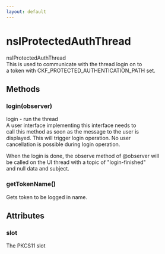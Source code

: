 ```yaml
---
layout: default
---
```


# nsIProtectedAuthThread #
  
nsIProtectedAuthThread  
 This is used to communicate with the thread login on to   
 a token with CKF_PROTECTED_AUTHENTICATION_PATH set.  
  

## Methods ##

### login(observer) ###
  
login - run the thread  
  A user interface implementing this interface needs to  
  call this method as soon as the message to the user is  
  displayed. This will trigger login operation. No user   
  cancellation is possible during login operation.  
  
  When the login is done, the observe method of @observer will  
  be called on the UI thread with a topic of "login-finished"  
  and null data and subject.  
  

### getTokenName() ###
  
Gets token to be logged in name.  
  

## Attributes ##

### slot ###
  
The PKCS11 slot  
  
